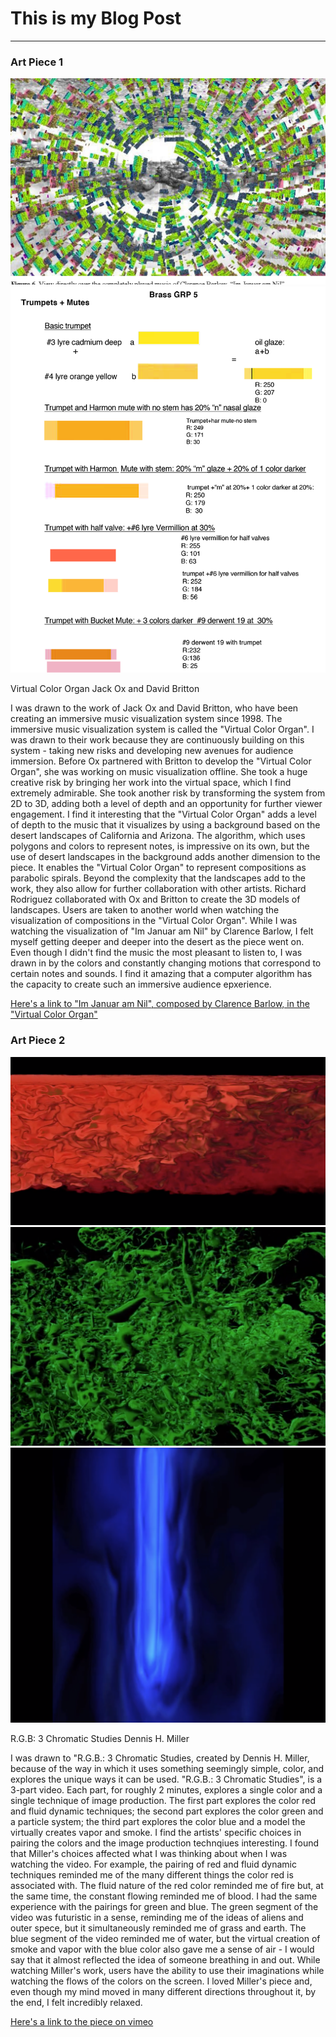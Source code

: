 # This is my Blog Post
------

### Art Piece 1
![Virtual Color Organ](Images/image1.png?raw=true "Virtual Color Organ")
![Virtual Color Organ](Images/image2.png?raw=true "Virtual Color Organ")

Virtual Color Organ
Jack Ox and David Britton

I was drawn to the work of Jack Ox and David Britton, who have been creating an immersive music visualization system since 1998. The immersive music visualization system is called the "Virtual Color Organ". I was drawn to their work because they are continuously building on this system - taking new risks and developing new avenues for audience immersion. Before Ox partnered with Britton to develop the "Virtual Color Organ", she was working on music visualization offline. She took a huge creative risk by bringing her work into the virtual space, which I find extremely admirable. She took another risk by transforming the system from 2D to 3D, adding both a level of depth and an opportunity for further viewer engagement. I find it interesting that the "Virtual Color Organ" adds a level of depth to the music that it visualizes by using a background based on the desert landscapes of California and Arizona. The algorithm, which uses polygons and colors to represent notes, is impressive on its own, but the use of desert landscapes in the background adds another dimension to the piece. It enables the "Virtual Color Organ" to represent compositions as parabolic spirals. Beyond the complexity that the landscapes add to the work, they also allow for further collaboration with other artists. Richard Rodriguez collaborated with Ox and Britton to create the 3D models of landscapes. Users are taken to another world when watching the visualization of compositions in the "Virtual Color Organ". While I was watching the visualization of "Im Januar am Nil" by Clarence Barlow, I felt myself getting deeper and deeper into the desert as the piece went on. Even though I didn't find the music the most pleasant to listen to, I was drawn in by the colors and constantly changing motions that correspond to certain notes and sounds. I find it amazing that a computer algorithm has the capacity to create such an immersive audience epxerience. 

[Here's a link to "Im Januar am Nil", composed by Clarence Barlow, in the "Virtual Color Organ"](http://www.jackox.net/pages/ImJanuarAmNil.html)



### Art Piece 2
![Dennis Miller](Images/red.png?raw=true "Dennis Miller")
![Dennis Miller](Images/green.png?raw=true "Dennis Miler")
![Dennis Miller](Images/blue.png?raw=true "Dennis Miler")

R.G.B: 3 Chromatic Studies
Dennis H. Miller

I was drawn to "R.G.B.: 3 Chromatic Studies, created by Dennis H. Miller, because of the way in which it uses something seemingly simple, color, and explores the unique ways it can be used. "R.G.B.: 3 Chromatic Studies", is a 3-part video. Each part, for roughly 2 minutes, explores a single color and a single technique of image production. The first part explores the color red and fluid dynamic techniques; the second part explores the color green and a particle system; the third part explores the color blue and a model the virtually creates vapor and smoke. I find the artists' specific choices in pairing the colors and the image production technqiues interesting. I found that Miller's choices affected what I was thinking about when I was watching the video. For example, the pairing of red and fluid dynamic techniques reminded me of the many different things the color red is associated with. The fluid nature of the red color reminded me of fire but, at the same time, the constant flowing reminded me of blood. I had the same experience with the pairings for green and blue. The green segment of the video was futuristic in a sense, reminding me of the ideas of aliens and outer spece, but it simultaneously reminded me of grass and earth. The blue segment of the video reminded me of water, but the virtual creation of smoke and vapor with the blue color also gave me a sense of air - I would say that it almost reflected the idea of someone breathing in and out. While watching Miller's work, users have the ability to use their imaginations while watching the flows of the colors on the screen. I loved Miller's piece and, even though my mind moved in many different directions throughout it, by the end, I felt incredibly relaxed. 

[Here's a link to the piece on vimeo](https://vimeo.com/album/3136197)
